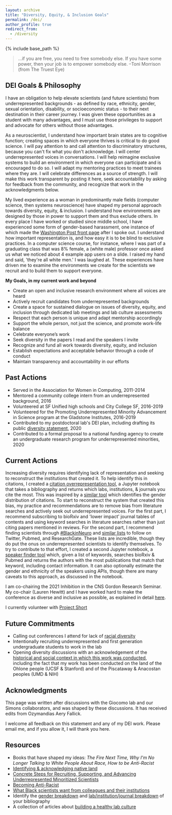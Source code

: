 ```yaml
---
layout: archive
title: "Diversity, Equity, & Inclusion Goals"
permalink: /dei/
author_profile: true
redirect_from:
  - /diversity
---
```


{% include base_path %}

>...if you are free, you need to free somebody else. If you have some power, then your job is to empower somebody else. &#8211;Toni Morrison (from The Truest Eye)


## DEI Goals & Philosophy
I have an obligation to help elevate scientists (and future scientists) from underrepresented backgrounds - as defined by race, ethnicity, gender, sexual orientation, disability, or socioeconomic status - to their next destination in their career journey. I was given these opportunities as a student with many advantages, and I must use those privileges to support and advocate for others without those advantages.

As a neuroscientist, I understand how important brain states are to cognitive function; creating spaces in which everyone thrives is critical to do good science. I will pay attention to and call attention to discriminatory structures, because you can't fix what you don't acknowledge. I will center underrepresented voices in conversations. I will help reimagine exclusive systems to build an environment in which everyone can participate and is encouraged to do so. I will adapt my mentoring practices to meet trainees where they are. I will celebrate differences as a source of strength. I will make this work transparent by posting it here, seek accountability by asking for feedback from the community, and recognize that work in the acknowledgments below.

My lived experience as a woman in predominantly male fields (computer science, then systems neuroscience) have shaped my personal approach towards diversity, equity, & inclusion. I understand how environments are designed by those in power to support them and thus exclude others. In every place I have worked or studied since middle school, I have experienced some form of gender-based harassment, one instance of which made the [Washington Post front page](https://www.washingtonpost.com/local/education/in-a-prestigious-high-school-math-and-science-program-alumni-say-metoo/2018/03/01/b17f68ac-f1b6-11e7-b390-a36dc3fa2842_story.html) after I spoke out. I understand how important representation is, and how easy it is to be blind to exclusive practices. In a computer science course, for instance, where I was part of a graduating class that was 8% female, a (white male) professor once asked us what we noticed about 4 example app users on a slide. I raised my hand and said, 'they're all white men.' I was laughed at. These experiences have driven me to examine the environments we create for the scientists we recruit and to build them to support everyone.

**My Goals, in my current work and beyond**
* Create an open and inclusive research environment where all voices are heard
* Actively recruit candidates from underrepresented backgrounds
* Create a space for sustained dialogue on issues of diversity, equity, and inclusion through dedicated lab meetings and lab culture assessments
* Respect that each person is unique and adapt mentorship accordingly
* Support the whole person, not just the science, and promote work-life balance
* Celebrate everyone’s work
* Seek diversity in the papers I read and the speakers I invite
* Recognize and fund all work towards diversity, equity, and inclusion
* Establish expectations and acceptable behavior through a code of conduct
* Maintain transparency and accountability in our efforts

## Past Actions
* Served in the Association for Women in Computing, 2011-2014
* Mentored a community college intern from an underrepresented background, 2016
* Volunteered at SF Unified high schools and City College SF, 2016-2019
* Volunteered for the Promoting Underrepresented Minority Advancement in Science program at the Gladstone Institutes, 2016-2019
* Contributed to my postdoctoral lab's DEI plan, including drafting its public [diversity statement](https://giocomolab.weebly.com/philosophy.html), 2020
* Contributed to a formal proposal to a national funding agency to create an undergraduate research program for underrepresented minorities, 2020

## Current Actions
Increasing diversity requires identifying lack of representation and seeking to reconstruct the institutions that created it. To help identify this in citations, I created a [citation overrepresentation tool](https://github.com/emilyasterjones/bioRxiv_speaker_finder), a Jupyter notebook that takes a bibliography and returns which labs, institutions, & journals you cite the most. This was inspired by a [similar tool](https://github.com/dalejn/cleanBib) which identifies the gender distribution of citations. To start to reconstruct the system that created this bias, my practice and recommendations are to remove bias from literature searches and actively seek out underrepresented voices. For the first part, I recommend subscribing to bioRxiv and 'lower impact' journal tables of contents and using keyword searches in literature searches rather than just citing papers mentioned in reviews. For the second part, I recommend finding scientists through [#BlackinNeuro](https://www.blackinneuro.com/profiles) and [similar lists](/grs/) to follow on Twitter, Pubmed, and ResearchGate. These lists are incredible, though they do put the onus on underrepresented scientists to identify themselves. To try to contribute to that effort, I created a second Jupyter notebook, a [speaker finder tool](https://github.com/emilyasterjones/bioRxiv_speaker_finder) which, given a list of keywords, searches bioRxiv & Pubmed and returns the authors with the most publications that match that keyword, including contact information. It can also optionally estimate the gender and ethnicity of the speakers using APIs, though there are many caveats to this approach, as discussed in the notebook.

I am co-chairing the 2021 Inhibition in the CNS Gordon Research Seminar. My co-chair (Lauren Hewitt) and I have worked hard to make the conference as diverse and inclusive as possible, as explained in detail [here](/grs/).

I currently volunteer with [Project Short](https://www.project-short.com/vision.html)

## Future Commitments
* Calling out conferences I attend for lack of [racial diversity](https://twitter.com/EmilyAsterJones/status/1271228741906128896)
* Intentionally recruiting underrepresented and first generation undergraduate students to work in the lab
* Opening diversity discussions with an acknowledgement of the [historical and social context in which this work was conducted](https://static1.squarespace.com/static/54b33424e4b08972957c8dcd/t/5ee1469c8a2566161953b459/1591821981292/Acknowledgement+Statement+for+Website.pdf), including the fact that my work has been conducted on the land of the Ohlone people (UCSF & Stanford) and of the Piscataway & Anacostan peoples (UMD & NIH)

## Acknowledgments
This page was written after discussions with the Giocomo lab and our Simons collaborators, and was shaped by these discussions. It has received edits from Ozymandias Aery Fallick.

I welcome all feedback on this statement and any of my DEI work. Please email me, and if you allow it, I will thank you here.

## Resources
* Books that have shaped my ideas: _The Fire Next Time, Why I'm No Longer Talking to White People About Race, How to be Anti-Racist_
* [Identifying & acknowledging native land](https://native-land.ca/)
* [Concrete Steps for Recruiting, Supporting, and Advancing Underrepresented Minoritized Scientists](https://docs.google.com/document/d/1Ic6bil2AvrQmPFUcUyxcw_FumofKkUo3VLsU7qG0cTk/edit)
* [Becoming Anti-Racist](https://drive.google.com/file/d/1Y6M_-Mca8vm5QKubhd1dWfsz-cAJ3Y-E/view)
* [What Black scientists want from colleagues and their institutions](https://www.nature.com/articles/d41586-020-01883-8)
* Identify the [gender breakdown](https://github.com/dalejn/cleanBib) and [lab/institution/journal breakdown](https://github.com/emilyasterjones/bioRxiv_speaker_finder) of your bibliography
* A collection of articles about [building a healthy lab culture](https://twitter.com/KristinMBranson/status/1295739138973536258)

